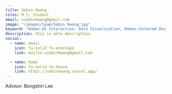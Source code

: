 ```yaml
---
title: Sebin Hwang
roles: M.S. Student
email: ssebinhwang@gmail.com
image: "/images/team/Sebin Hwang.jpg"
keyword: "Human-AI Interaction, Data Visualization, Human-Centered Design"
description: this is meta description
social:
  - name: email
    icon: fa-solid fa-envelope
    link: mailto:ssebinhwang@gmail.com

  - name: home
    icon: fa-solid fa-house
    link: https://sebinhwang.vercel.app/
---
```


Advisor: Bongshin Lee